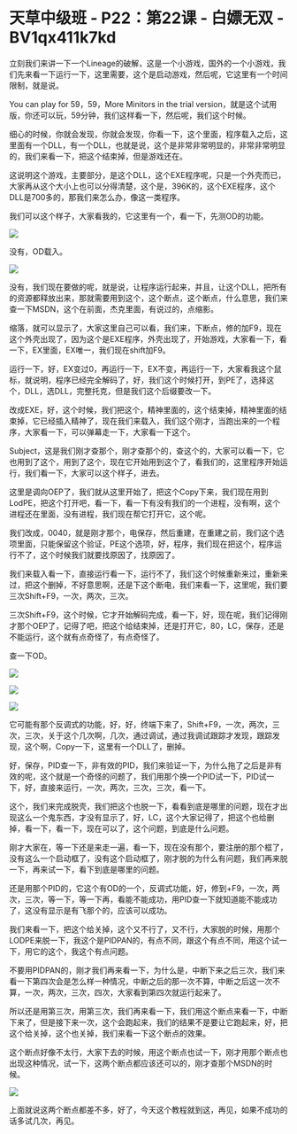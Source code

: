 # 天草中级班 - P22：第22课 - 白嫖无双 - BV1qx411k7kd

立刻我们来讲一下一个Lineage的破解，这是一个小游戏，国外的一个小游戏，我们先来看一下运行一下，这里需要，这个是启动游戏，然后呢，它这里有一个时间限制，就是说。

You can play for 59，59，More Minitors in the trial version，就是这个试用版，你还可以玩，59分钟，我们这样看一下，然后呢，我们这个时候。

细心的时候，你就会发现，你就会发现，你看一下，这个里面，程序载入之后，这里面有一个DLL，有一个DLL，也就是说，这个是非常非常明显的，非常非常明显的，我们来看一下，把这个结束掉，但是游戏还在。

这说明这个游戏，主要部分，是这个DLL，这个EXE程序呢，只是一个外壳而已，大家再从这个大小上也可以分得清楚，这个是，396K的，这个EXE程序，这个DLL是700多的，那我们来怎么办，像这一类程序。

我们可以这个样子，大家看我的，它这里有一个，看一下，先测OD的功能。

![](img/6a57128eaed6e1116d3413aa0c3c6491_1.png)

没有，OD载入。

![](img/6a57128eaed6e1116d3413aa0c3c6491_3.png)

没有，我们现在要做的呢，就是说，让程序运行起来，并且，让这个DLL，把所有的资源都释放出来，那就需要用到这个，这个断点，这个断点，什么意思，我们来查一下MSDN，这个在前面，杰克里面，有说过的，点缩影。

缩落，就可以显示了，大家这里自己可以看，我们来，下断点，修的加F9，现在这个外壳出现了，因为这个是EXE程序，外壳出现了，开始游戏，大家看一下，看一下，EX里面，EX唯一，我们现在shift加F9。

运行一下，好，EX变过0，再运行一下，EX不变，再运行一下，大家看我这个鼠标，就说明，程序已经完全解码了，好，我们这个时候打开，到PE了，选择这个，DLL，选DLL，完整托克，但是我们这个后缀要改一下。

改成EXE，好，这个时候，我们把这个，精神里面的，这个结束掉，精神里面的结束掉，它已经插入精神了，现在我们来载入，我们这个刚才，当跑出来的一个程序，大家看一下，可以弹幕走一下，大家看一下这个。

Subject，这是我们刚才查那个，刚才查那个的，查这个的，大家可以看一下，它也用到了这个，用到了这个，现在它开始用到这个了，看我们的，这里程序开始运行，我们看一下，大家可以这个样子，进去。

这里是调向OEP了，我们就从这里开始了，把这个Copy下来，我们现在用到LodPE，把这个打开吧，看一下，看一下有没有我们的一个进程，没有啊，这个进程还在里面，没有进程，我们现在帮它打开它，这个呢。

我们改成，0040，就是刚才那个，电保存，然后重建，在重建之前，我们这个选项里面，只能保留这个验证，PE这个选项，好，程序，我们现在把这个，程序运行不了，这个时候我们就要找原因了，找原因了。

我们来载入看一下，直接运行看一下，运行不了，我们这个时候重新来过，重新来过，把这个删掉，不好意思啊，还是下这个断电，我们来看一下，这里呢，我们要三次Shift+F9，一次，两次，三次。

三次Shift+F9，这个时候，它才开始解码完成，看一下，好，现在呢，我们记得刚才那个OEP了，记得了吧，把这个给结束掉，还是打开它，80，LC，保存，还是不能运行，这个就有点奇怪了，有点奇怪了。

查一下OD。

![](img/6a57128eaed6e1116d3413aa0c3c6491_5.png)

![](img/6a57128eaed6e1116d3413aa0c3c6491_6.png)

![](img/6a57128eaed6e1116d3413aa0c3c6491_7.png)

它可能有那个反调式的功能，好，好，终端下来了，Shift+F9，一次，两次，三次，三次，关于这个几次啊，几次，通过调试，通过我调试跟踪才发现，跟踪发现，这个啊，Copy一下，这里有一个DLL了，删掉。

好，保存，PID查一下，非有效的PID，我们来验证一下，为什么拖了之后是非有效的呢，这个就是一个奇怪的问题了，我们用那个换一个PID试一下，PID试一下，好，直接来运行，一次，两次，三次，三次，看一下。

这个，我们来完成脱壳，我们把这个也脱一下，看看到底是哪里的问题，现在才出现这么一个鬼东西，才没有显示了，好，LC，这个大家记得了，把这个也给删掉，看一下，看一下，现在可以了，这个问题，到底是什么问题。

刚才大家在，等一下还是来走一遍，看一下，现在没有那个，要注册的那个框了，没有这么一个启动框了，没有这个启动框了，刚才脱的为什么有问题，我们再来脱一下，再来试一下，看下到底是哪里的问题。

还是用那个PID的，它这个有OD的一个，反调式功能，好，修到+F9，一次，两次，三次，等一下，等一下再，看能不能成功，用PID查一下就知道能不能成功了，这没有显示是有飞那个的，应该可以成功。

我们来看一下，把这个给关掉，这个又不行了，又不行，大家脱的时候，用那个LODPE来脱一下，我这个是PIDPAN的，有点不同，跟这个有点不同，用这个试一下，用它的这个，我这个有点问题。

不要用PIDPAN的，刚才我们再来看一下，为什么是，中断下来之后三次，我们来看一下第四次会是怎么样一种情况，中断之后的那一次不算，中断之后这一次不算，一次，两次，三次，四次，大家看到第四次就运行起来了。

所以还是用第三次，用第三次，我们再来看一下，我们用这个断点来看一下，中断下来了，但是接下来一次，这个会跑起来，我们的结果不是要让它跑起来，好，把这个给关掉，这个也关掉，我们来看一下这个断点的效果。

这个断点好像不太行，大家下去的时候，用这个断点也试一下，刚才用那个断点也出现这种情况，试一下，这两个断点都应该还可以的，刚才查那个MSDN的时候。



![](img/6a57128eaed6e1116d3413aa0c3c6491_9.png)

上面就说这两个断点都差不多，好了，今天这个教程就到这，再见，如果不成功的话多试几次，再见。